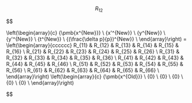$$
R_{12}
$$

$$

\left(\begin{array}{c}
{\pmb{x^{New}}}  \\
{x'^{New}}  \\
{y^{New}}  \\
{y'^{New}}  \\
{t^{New}}  \\
{(\frac{\delta p}{p})^{New}}  \\
\end{array}\right) =
\left(\begin{array}{cccccc}
R_{11} & R_{12} & R_{13} & R_{14} & R_{15} & R_{16} \\
R_{21} & R_{22} & R_{23} & R_{24} & R_{25} & R_{26} \\
R_{31} & R_{32} & R_{33} & R_{34} & R_{35} & R_{36} \\
R_{41}  & R_{42} & R_{43} & R_{44} & R_{45} & R_{46} \\
R_{51} & R_{52} & R_{53} & R_{54} & R_{55} & R_{56} \\
R_{61} & R_{62} & R_{63} & R_{64} & R_{65} & R_{66} \\
\end{array}\right)
\left(\begin{array}{c}
{\pmb{x^{Old}}}  \\
{0}  \\
{0}  \\
{0}  \\
{0}  \\
{0}  \\
\end{array}\right)

$$